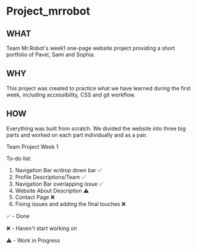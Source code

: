 # Project_mrrobot

## WHAT
Team Mr.Robot's week1 one-page website project providing a short portfolio of Pavel, Sami and Sophia.

## WHY
This project was created to practice what we have learned during the first week, including accessibility, CSS and git workflow.

## HOW
Everything was built from scratch. 
We divided the website into three big parts and worked on each part individually and as a pair.








Team Project Week 1

To-do list:

1) Navigation Bar w/drop down bar ✅
2) Profile Descriptions/Team ✅
3) Navigation Bar overlapping issue ✅
4) Website About Description ⚠️
5) Contact Page ❌
6) Fixing issues and adding the final touches ❌


✅ - Done

❌ - Haven't start working on

⚠️ - Work in Progress
